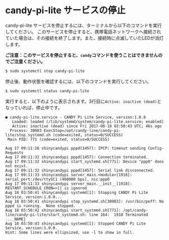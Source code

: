 <!-- toc -->

# candy-pi-lite サービスの停止

candy-pi-lite サービスを停止するには、ターミナルから以下のコマンドを実行してください。
このサービスを停止すると、携帯電話ネットワークへ接続されていた場合は、その接続を終了します。また、接続時に点滅していたLEDが消灯します。

**ご注意：このサービスを停止すると、`candy`コマンドを使うことはできませんのでご注意ください。**

```bash
$ sudo systemctl stop candy-pi-lite
```

停止後、動作状態を確認するには、以下のコマンドを実行してください。

```bash
$ sudo systemctl status candy-pi-lite
```

実行すると、以下のように表示されます。3行目に`Active: inactive (dead)`となっていれば、停止中です。

```
● candy-pi-lite.service - CANDY Pi Lite Service, version:1.0.0
   Loaded: loaded (/lib/systemd/system/candy-pi-lite.service; enabled)
   Active: inactive (dead) since Fri 2017-08-18 03:50:43 UTC; 46s ago
  Process: 30983 ExecStop=/opt/candy-line/candy-pi-lite/stop_systemd.sh (code=exited, status=0/SUCCESS)
 Main PID: 771 (code=exited, status=0/SUCCESS)

Aug 17 09:11:26 shinycandypi pppd[1457]: IPCP: timeout sending Config-Requests
Aug 17 09:11:32 shinycandypi pppd[1457]: Connection terminated.
Aug 17 09:11:32 shinycandypi start_systemd.sh[771]: Device "ppp0" does not exist.
Aug 17 09:11:32 shinycandypi pppd[1457]: Serial link disconnected.
Aug 17 09:11:33 shinycandypi server_main.<module>[1918]: serial_port:/dev/ttySC1 (460800 bps), nic:ppp0
Aug 17 09:11:33 shinycandypi server_main.__init__[1918]: RESTART_SCHEDULE_CRON=>[] is ignored
Aug 18 03:50:41 shinycandypi systemd[1]: Stopping CANDY Pi Lite Service, version:1.0.0...
Aug 18 03:50:41 shinycandypi stop_systemd.sh[30983]: /usr/bin/poff: No pppd is running.  None stopped.
Aug 18 03:50:42 shinycandypi start_systemd.sh[771]: /opt/candy-line/candy-pi-lite/start_systemd.sh: line 164:  1918 Terminated ..._NAME}
Aug 18 03:50:43 shinycandypi systemd[1]: Stopped CANDY Pi Lite Service, version:1.0.0.
Hint: Some lines were ellipsized, use -l to show in full.
```
